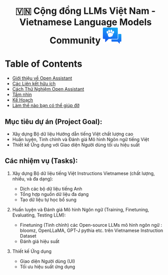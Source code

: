 
<h1 align="center">
  <span> 🇻🇳 Cộng đồng LLMs Việt Nam - Vietnamese Language Models Community</span>
  <img width="auto" height="50px" src="https://github.com/LAION-AI/Open-Assistant/blob/main/assets/logo_crop.png"/>
</h1>

<div align="center">
   
</div>

# Table of Contents

- [Giới thiệu về Open Assistant](#giới-thiệu-về-open-assistant)
- [Các Liên kết hữu ích](#các-liên-kết-hữu-ích)
- [Cách Thử Nghiệm Open Assistant](#cách-thử-nghiệm-open-assistant)
- [Tầm nhìn](#tầm-nhìn)
- [Kế Hoạch](#kế-hoạch)
- [Làm thế nào bạn có thể giúp đỡ](#làm-thế-nào-bạn-có-thể-giúp-đỡ)


## Mục tiêu dự án (Project Goal):
- Xây dựng Bộ dữ liệu Hướng dẫn tiếng Việt chất lượng cao
- Huấn luyện, Tinh chỉnh và Đánh giá Mô hình Ngôn ngữ tiếng Việt
- Thiết kế Ứng dụng với Giao diện Người dùng tối ưu hiệu suất

## Các nhiệm vụ (Tasks):

1. Xây dựng Bộ dữ liệu tiếng Việt Instructions Vietnamese (chất lượng, nhiều, và đa dạng):
   - Dịch các bộ dữ liệu tiếng Anh
   - Tổng hợp nguồn dữ liệu đa dạng
   - Tạo dữ liệu tự học bổ sung

2. Huấn luyện và Đánh giá Mô hình Ngôn ngữ (Training, Finetuning, Evaluating, Testing LLM):
   - Finetuning (Tinh chỉnh) các Open-source LLMs mô hình ngôn ngữ : bloomz, OpenLLaMA, GPT-J pythia etc. trên Vietnamese Instruction Dataset
   - Đánh giá hiệu suất

3. Thiết kế Ứng dụng 
   - Giao diện Người dùng (UI)
   - Tối ưu hiệu suất ứng dụng


